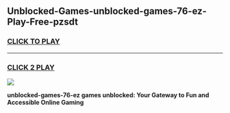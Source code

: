 
## Unblocked-Games-unblocked-games-76-ez-Play-Free-pzsdt
<h3>
<a href="https://premium76.site?title=unblocked-games-76-ez&ref=20M">CLICK TO PLAY</a></h3>
<hr>

<h3>
<a href="https://premium76.site?title=unblocked-games-76-ez&ref=20M">CLICK 2 PLAY</a>
  
</h3>

<a href="https://premium76.site?title=unblocked-games-76-ez&ref=19M"><img src="https://clearcache.store/games.png"></a>


**unblocked-games-76-ez games unblocked: Your Gateway to Fun and Accessible Online Gaming**
